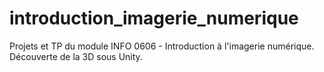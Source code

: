 # introduction_imagerie_numerique
Projets et TP du module INFO 0606 - Introduction à l'imagerie numérique. Découverte de la 3D sous Unity.
